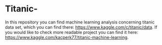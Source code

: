 # Titanic-
In this repository you can find machine learning analysis concerning titanic data set, which you can find there: https://www.kaggle.com/c/titanic/data.
If you would like to check more readable project you can find it here: https://www.kaggle.com/kacperk77/titanic-machine-learning. 
